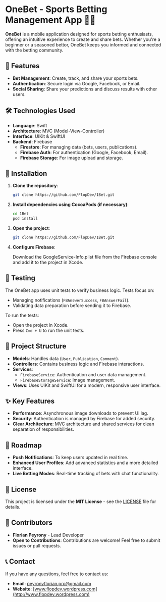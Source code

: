 # OneBet - Sports Betting Management App 📱🎉

**OneBet** is a mobile application designed for sports betting enthusiasts, offering an intuitive experience to create and share bets. Whether you're a beginner or a seasoned bettor, OneBet keeps you informed and connected with the betting community.

## 🚀 Features

- **Bet Management**: Create, track, and share your sports bets.
- **Authentication**: Secure login via Google, Facebook, or Email.
- **Social Sharing**: Share your predictions and discuss results with other users.

## 🛠️ Technologies Used

- **Language**: Swift
- **Architecture**: MVC (Model-View-Controller)
- **Interface**: UIKit & SwiftUI
- **Backend**: Firebase
  - **Firestore**: For managing data (bets, users, publications).
  - **Firebase Auth**: For authentication (Google, Facebook, Email).
  - **Firebase Storage**: For image upload and storage.

## 📱 Installation

1. **Clone the repository**:

   ```sh
   git clone https://github.com/FlopDev/1Bet.git
   
2. **Install dependencies using CocoaPods (if necessary)**:

   ```sh
   cd 1Bet
   pod install

3. **Open the project**:

    ```sh
   git clone https://github.com/FlopDev/1Bet.git

4. **Configure Firebase**:
   
   Download the GoogleService-Info.plist file from the Firebase console and add it to the project in Xcode.

## 🧪 Testing

The OneBet app uses unit tests to verify business logic. Tests focus on:

- Managing notifications (`FBAnswerSuccess`, `FBAnswerFail`).
- Validating data preparation before sending it to Firebase.

To run the tests:

- Open the project in Xcode.
- Press `Cmd + U` to run the unit tests.

## 📂 Project Structure

- **Models**: Handles data (`User`, `Publication`, `Comment`).
- **Controllers**: Contains business logic and Firebase interactions.
- **Services**:
  - `FirebaseService`: Authentication and user data management.
  - `FirebaseStorageService`: Image management.
- **Views**: Uses UIKit and SwiftUI for a modern, responsive user interface.

## ✨ Key Features

- **Performance**: Asynchronous image downloads to prevent UI lag.
- **Security**: Authentication is managed by Firebase for added security.
- **Clear Architecture**: MVC architecture and shared services for clean separation of responsibilities.

## 📖 Roadmap

- **Push Notifications**: To keep users updated in real time.
- **Enhanced User Profiles**: Add advanced statistics and a more detailed interface.
- **Live Betting Modes**: Real-time tracking of bets with chat functionality.

## 📄 License

This project is licensed under the **MIT License** - see the [LICENSE](LICENSE) file for details.

## 👥 Contributors

- **Florian Peyrony** - Lead Developer
- **Open to Contributions**: Contributions are welcome! Feel free to submit issues or pull requests.

## 📞 Contact

If you have any questions, feel free to contact us:

- **Email**: peyronyflorian.pro@gmail.com
- **Website**: [www.flopdev.wordpress.com](http://www.flopdev.wordpress.com)
